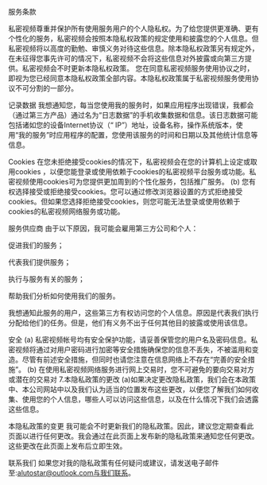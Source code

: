 服务条款

私密视频尊重并保护所有使用服务用户的个人隐私权。为了给您提供更准确、更有个性化的服务，私密视频会按照本隐私权政策的规定使用和披露您的个人信息。但私密视频将以高度的勤勉、审慎义务对待这些信息。除本隐私权政策另有规定外，在未征得您事先许可的情况下，私密视频不会将这些信息对外披露或向第三方提供。私密视频会不时更新本隐私权政策。 您在同意私密视频服务使用协议之时，即视为您已经同意本隐私权政策全部内容。本隐私权政策属于私密视频服务使用协议不可分割的一部分。

记录数据 我想通知您，每当您使用我的服务时，如果应用程序出现错误，我都会（通过第三方产品）通过名为“日志数据”的手机收集数据和信息。该日志数据可能包括诸如您的设备Internet协议（“ IP”）地址，设备名称，操作系统版本，使用“我的服务”时应用程序的配置，您使用该服务的时间和日期以及其他统计信息等信息。

Cookies 在您未拒绝接受cookies的情况下，私密视频会在您的计算机上设定或取用cookies ，以便您能登录或使用依赖于cookies的私密视频平台服务或功能。私密视频使用cookies可为您提供更加周到的个性化服务，包括推广服务。 (b) 您有权选择接受或拒绝接受cookies。您可以通过修改浏览器设置的方式拒绝接受cookies。但如果您选择拒绝接受cookies，则您可能无法登录或使用依赖于cookies的私密视频网络服务或功能。

服务供应商 由于以下原因，我可能会雇用第三方公司和个人：

促进我们的服务；

代表我们提供服务；

执行与服务有关的服务；

帮助我们分析如何使用我们的服务。

我想通知此服务的用户，这些第三方有权访问您的个人信息。原因是代表我们执行分配给他们的任务。但是，他们有义务不出于任何其他目的披露或使用该信息。

安全 (a) 私密视频帐号均有安全保护功能，请妥善保管您的用户名及密码信息。私密视频将通过对用户密码进行加密等安全措施确保您的信息不丢失，不被滥用和变造。尽管有前述安全措施，但同时也请您注意在信息网络上不存在“完善的安全措施”。 (b) 在使用私密视频网络服务进行网上交易时，您不可避免的要向交易对方或潜在的交易对 7.本隐私政策的更改 (a)如果决定更改隐私政策，我们会在本政策中、本公司网站中以及我们认为适当的位置发布这些更改，以便您了解我们如何收集、使用您的个人信息，哪些人可以访问这些信息，以及在什么情况下我们会透露这些信息。

本隐私政策的变更 我可能会不时更新我们的隐私政策。因此，建议您定期查看此页面以进行任何更改。我会通过在此页面上发布新的隐私政策来通知您任何更改。这些更改在此页面上发布后立即生效。

联系我们 如果您对我的隐私政策有任何疑问或建议，请发送电子邮件至:alutostar@outlook.com与我们联系。
